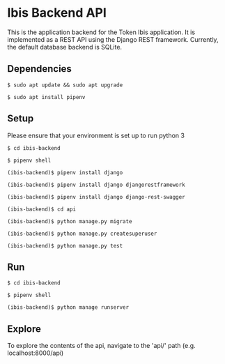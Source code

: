 # Ibis Backend API

This is the application backend for the Token Ibis application. It is implemented as a REST API using the Django REST framework. Currently, the default database backend is SQLite.

## Dependencies

`$ sudo apt update && sudo apt upgrade`

`$ sudo apt install pipenv`

## Setup

Please ensure that your environment is set up to run python 3

`$ cd ibis-backend`

`$ pipenv shell`

`(ibis-backend)$ pipenv install django`

`(ibis-backend)$ pipenv install django djangorestframework`

`(ibis-backend)$ pipenv install django django-rest-swagger`

`(ibis-backend)$ cd api`

`(ibis-backend)$ python manage.py migrate`

`(ibis-backend)$ python manage.py createsuperuser`

`(ibis-backend)$ python manage.py test`

## Run

`$ cd ibis-backend`

`$ pipenv shell`

`(ibis-backend)$ python manage runserver`

## Explore

To explore the contents of the api, navigate to the 'api/' path (e.g. localhost:8000/api)
